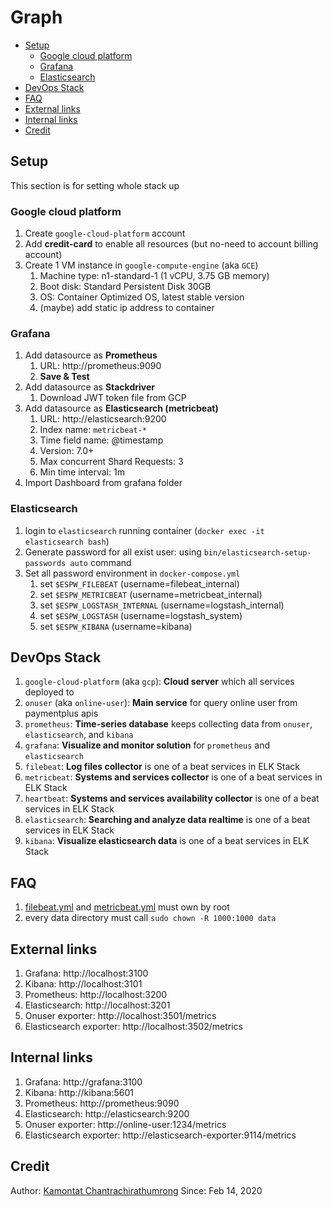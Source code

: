 # Graph

- [Setup](#setup)
  - [Google cloud platform](#google-cloud-platform)
  - [Grafana](#grafana)
  - [Elasticsearch](#elasticsearch)
- [DevOps Stack](#devops-stack)
- [FAQ](#faq)
- [External links](#external-links)
- [Internal links](#internal-links)
- [Credit](#credit)

## Setup

This section is for setting whole stack up

### Google cloud platform

1. Create `google-cloud-platform` account
2. Add **credit-card** to enable all resources (but no-need to account billing account)
3. Create 1 VM instance in `google-compute-engine` (aka `GCE`)
   1. Machine type: n1-standard-1 (1 vCPU, 3.75 GB memory)
   2. Boot disk: Standard Persistent Disk 30GB
   3. OS: Container Optimized OS, latest stable version
   4. (maybe) add static ip address to container

### Grafana

1. Add datasource as **Prometheus**
   1. URL: http://prometheus:9090
   2. **Save & Test**
2. Add datasource as **Stackdriver**
   1. Download JWT token file from GCP
3. Add datasource as **Elasticsearch (metricbeat)**
   1. URL: http://elasticsearch:9200
   2. Index name: `metricbeat-*`
   3. Time field name: @timestamp
   4. Version: 7.0+
   5. Max concurrent Shard Requests: 3
   6. Min time interval: 1m
4. Import Dashboard from grafana folder

### Elasticsearch

1. login to `elasticsearch` running container (`docker exec -it elasticsearch bash`)
2. Generate password for all exist user: using `bin/elasticsearch-setup-passwords auto` command
3. Set all password environment in `docker-compose.yml`
   1. set `$ESPW_FILEBEAT` (username=filebeat_internal)
   2. set `$ESPW_METRICBEAT` (username=metricbeat_internal)
   3. set `$ESPW_LOGSTASH_INTERNAL` (username=logstash_internal)
   4. set `$ESPW_LOGSTASH` (username=logstash_system)
   5. set `$ESPW_KIBANA` (username=kibana)

## DevOps Stack

1. `google-cloud-platform` (aka `gcp`): **Cloud server** which all services deployed to
2. `onuser` (aka `online-user`): **Main service** for query online user from paymentplus apis
3. `prometheus`: **Time-series database** keeps collecting data from `onuser`, `elasticsearch`, and `kibana`
4. `grafana`: **Visualize and monitor solution** for `prometheus` and `elasticsearch`
5. `filebeat`: **Log files collector** is one of a beat services in ELK Stack
6. `metricbeat`: **Systems and services collector** is one of a beat services in ELK Stack
7. `heartbeat`: **Systems and services availability collector** is one of a beat services in ELK Stack
8. `elasticsearch`: **Searching and analyze data realtime** is one of a beat services in ELK Stack
9.  `kibana`: **Visualize elasticsearch data** is one of a beat services in ELK Stack

## FAQ

1. [filebeat.yml](filebeat.yml) and [metricbeat.yml](metricbeat.yml) must own by root
2. every data directory must call `sudo chown -R 1000:1000 data`

## External links

1. Grafana: http://localhost:3100
2. Kibana: http://localhost:3101
3. Prometheus: http://localhost:3200
4. Elasticsearch: http://localhost:3201
5. Onuser exporter: http://localhost:3501/metrics
6. Elasticsearch exporter: http://localhost:3502/metrics

## Internal links

1. Grafana: http://grafana:3100
2. Kibana: http://kibana:5601
3. Prometheus: http://prometheus:9090
4. Elasticsearch: http://elasticsearch:9200
5. Onuser exporter: http://online-user:1234/metrics
6. Elasticsearch exporter: http://elasticsearch-exporter:9114/metrics

## Credit

Author: [Kamontat Chantrachirathumrong](https://kamontat.net)
Since: Feb 14, 2020